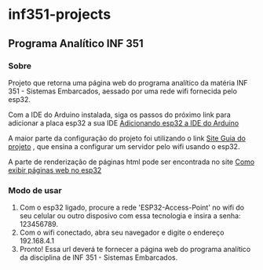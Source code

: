 # inf351-projects

## Programa Analítico INF 351
### Sobre
Projeto que retorna uma página web do programa analítico da matéria INF 351 - Sistemas Embarcados, aessado por uma rede wifi fornecida pelo esp32.

Com a IDE do Arduino instalada, siga os passos do próximo link para adicionar a placa esp32 a sua IDE [Adicionando esp32 a IDE do Arduino](https://randomnerdtutorials.com/installing-the-esp32-board-in-arduino-ide-windows-instructions/)

A maior parte da configuração do projeto foi utilizando o link [Site Guia do projeto](https://randomnerdtutorials.com/esp32-client-server-wi-fi/#:~:text=The%20ESP32%20server%20creates%20its,the%20ESP32%20server%20wireless%20network.) , que ensina a configurar um servidor pelo wifi usando o esp32.

A parte de renderização de páginas html pode ser encontrada no site [Como exibir páginas web no esp32](https://randomnerdtutorials.com/esp32-async-web-server-espasyncwebserver-library/)

### Modo de usar
 1. Com o esp32 ligado, procure a rede 'ESP32-Access-Point' no wifi do seu celular ou outro disposivo com essa tecnologia e insira a senha: 123456789.
 2. Com o wifi conectado, abra seu navegador e digite o endereço 192.168.4.1
 3. Pronto! Essa url deverá te fornecer a página web do programa analítico da disciplina de INF 351 - Sistemas Embarcados.